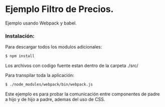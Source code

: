 # Ejemplo Filtro de Precios.

Ejemplo usando Webpack y babel.

### Instalación:

Para descargar todos los modulos adicionales:
```sh
$ npm install
```
Los archivos con codigo fuente estan dentro de la carpeta ./src/

Para transpilar toda la aplicación:
```sh
$ ./node_modules/webpack/bin/webpack.js
```

Este ejemplo es para probar la comunicación entre componentes de padre a hijo y de hijo a padre, ademas del uso de CSS.
